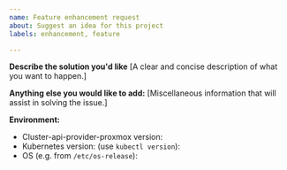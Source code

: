 ```yaml
---
name: Feature enhancement request
about: Suggest an idea for this project
labels: enhancement, feature

---
```



**Describe the solution you'd like**
[A clear and concise description of what you want to happen.]


**Anything else you would like to add:**
[Miscellaneous information that will assist in solving the issue.]


**Environment:**

- Cluster-api-provider-proxmox version:
- Kubernetes version: (use `kubectl version`):
- OS (e.g. from `/etc/os-release`): 
